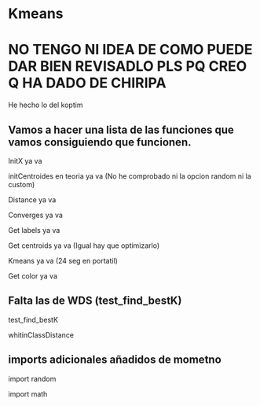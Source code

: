 # Kmeans
# NO TENGO NI IDEA DE COMO PUEDE DAR BIEN REVISADLO PLS PQ CREO Q HA DADO DE CHIRIPA
He hecho lo del koptim 

## Vamos a hacer una lista de las funciones que vamos consiguiendo que funcionen.

InitX ya va 

initCentroides en teoria ya va (No he comprobado ni la opcion random ni la custom)

Distance  ya va

Converges ya va

Get labels ya va

Get centroids ya va (Igual hay que optimizarlo)

Kmeans ya va (24 seg en portatil)

Get color ya va

## Falta las de WDS (test_find_bestK)

test_find_bestK 

whitinClassDistance

## imports adicionales añadidos de mometno
import random

import math

